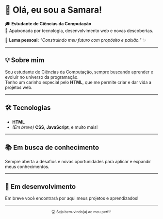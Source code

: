 # 👋 Olá, eu sou a Samara!

🎓 **Estudante de Ciências da Computação**  
🚀 Apaixonada por tecnologia, desenvolvimento web e novas descobertas.

💬 **Lema pessoal:** _"Construindo meu futuro com propósito e paixão."_ ✨

---

## 💡 Sobre mim
Sou estudante de Ciências da Computação, sempre buscando aprender e evoluir no universo da programação.  
Tenho um carinho especial pelo **HTML**, que me permite criar e dar vida a projetos web.

---

## 🛠️ Tecnologias
- **HTML**
- _(Em breve)_ **CSS**, **JavaScript**, e muito mais!  

---

## 📚 Em busca de conhecimento
Sempre aberta a desafios e novas oportunidades para aplicar e expandir meus conhecimentos.

---

## 🌱 Em desenvolvimento
Em breve você encontrará por aqui meus projetos e aprendizados!

---

<div align="center">
  <sub>💻 Seja bem-vindo(a) ao meu perfil!</sub>
</div>
